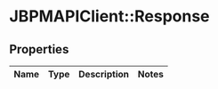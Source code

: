 # JBPMAPIClient::Response

## Properties
Name | Type | Description | Notes
------------ | ------------- | ------------- | -------------


